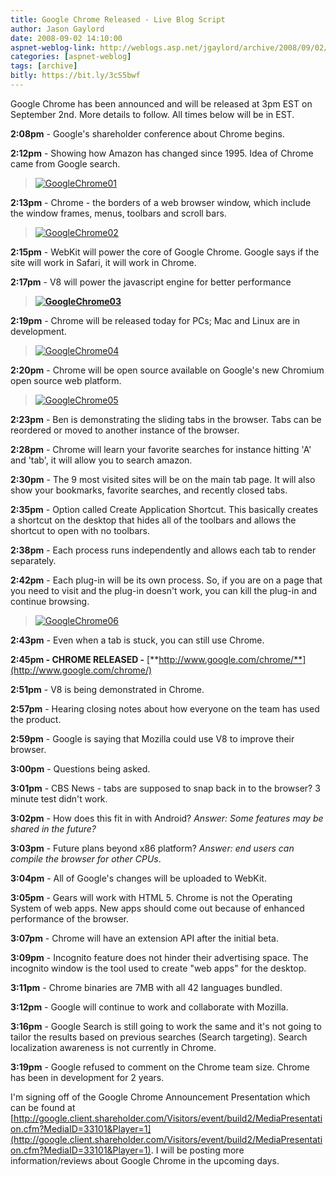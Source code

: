 ```yaml
---
title: Google Chrome Released - Live Blog Script
author: Jason Gaylord
date: 2008-09-02 14:10:00
aspnet-weblog-link: http://weblogs.asp.net/jgaylord/archive/2008/09/02/google-chrome-announced.aspx
categories: [aspnet-weblog]
tags: [archive]
bitly: https://bit.ly/3cS5bwf
---
```


Google Chrome has been announced and will be released at 3pm EST on September 2nd. More details to follow. All times below will be in EST.

**2:08pm** - Google's shareholder conference about Chrome begins.

**2:12pm** - Showing how Amazon has changed since 1995. Idea of Chrome came from Google search.

> [![GoogleChrome01](http://weblogs.asp.net/blogs/jgaylord/WindowsLiveWriter/GoogleChromeAnnounced_C73F/GoogleChrome01_thumb.jpg)](http://weblogs.asp.net/blogs/jgaylord/WindowsLiveWriter/GoogleChromeAnnounced_C73F/GoogleChrome01_2.jpg)

**2:13pm** - Chrome - the borders of a web browser window, which include the window frames, menus, toolbars and scroll bars.

> [![GoogleChrome02](http://weblogs.asp.net/blogs/jgaylord/WindowsLiveWriter/GoogleChromeAnnounced_C73F/GoogleChrome02_thumb.jpg)](http://weblogs.asp.net/blogs/jgaylord/WindowsLiveWriter/GoogleChromeAnnounced_C73F/GoogleChrome02_2.jpg)

**2:15pm** - WebKit will power the core of Google Chrome. Google says if the site will work in Safari, it will work in Chrome.

**2:17pm** - V8 will power the javascript engine for better performance

> **[![GoogleChrome03](http://weblogs.asp.net/blogs/jgaylord/WindowsLiveWriter/TestPost_CF50/GoogleChrome03_thumb.jpg)](http://weblogs.asp.net/blogs/jgaylord/WindowsLiveWriter/TestPost_CF50/GoogleChrome03_2.jpg)**

**2:19pm** - Chrome will be released today for PCs; Mac and Linux are in development.

> [![GoogleChrome04](http://weblogs.asp.net/blogs/jgaylord/WindowsLiveWriter/TestPost_CF50/GoogleChrome04_thumb.jpg)](http://weblogs.asp.net/blogs/jgaylord/WindowsLiveWriter/TestPost_CF50/GoogleChrome04_2.jpg)

**2:20pm** - Chrome will be open source available on Google's new Chromium open source web platform.

> [![GoogleChrome05](http://weblogs.asp.net/blogs/jgaylord/WindowsLiveWriter/TestPost_CF50/GoogleChrome05_thumb.jpg)](http://weblogs.asp.net/blogs/jgaylord/WindowsLiveWriter/TestPost_CF50/GoogleChrome05_2.jpg)

**2:23pm** - Ben is demonstrating the sliding tabs in the browser. Tabs can be reordered or moved to another instance of the browser.

**2:28pm** - Chrome will learn your favorite searches for instance hitting 'A' and 'tab', it will allow you to search amazon.

**2:30pm** - The 9 most visited sites will be on the main tab page. It will also show your bookmarks, favorite searches, and recently closed tabs.

**2:35pm** - Option called Create Application Shortcut. This basically creates a shortcut on the desktop that hides all of the toolbars and allows the shortcut to open with no toolbars.

**2:38pm** - Each process runs independently and allows each tab to render separately.

**2:42pm** - Each plug-in will be its own process. So, if you are on a page that you need to visit and the plug-in doesn't work, you can kill the plug-in and continue browsing.

> [![GoogleChrome06](http://weblogs.asp.net/blogs/jgaylord/WindowsLiveWriter/TestPost_CF50/GoogleChrome06_thumb.jpg)](http://weblogs.asp.net/blogs/jgaylord/WindowsLiveWriter/TestPost_CF50/GoogleChrome06_2.jpg)

**2:43pm** - Even when a tab is stuck, you can still use Chrome.

**2:45pm - CHROME RELEASED -** [**http://www.google.com/chrome/**](http://www.google.com/chrome/)

**2:51pm** - V8 is being demonstrated in Chrome.

**2:57pm** - Hearing closing notes about how everyone on the team has used the product.

**2:59pm** - Google is saying that Mozilla could use V8 to improve their browser.

**3:00pm** - Questions being asked.

**3:01pm** - CBS News - tabs are supposed to snap back in to the browser? 3 minute test didn't work.

**3:02pm** - How does this fit in with Android? _Answer: Some features may be shared in the future?_

**3:03pm** - Future plans beyond x86 platform? _Answer: end users can compile the browser for other CPUs_.

**3:04pm** - All of Google's changes will be uploaded to WebKit.

**3:05pm** - Gears will work with HTML 5. Chrome is not the Operating System of web apps. New apps should come out because of enhanced performance of the browser.

**3:07pm** - Chrome will have an extension API after the initial beta.

**3:09pm** - Incognito feature does not hinder their advertising space. The incognito window is the tool used to create "web apps" for the desktop.

**3:11pm** - Chrome binaries are 7MB with all 42 languages bundled.

**3:12pm** - Google will continue to work and collaborate with Mozilla.

**3:16pm** - Google Search is still going to work the same and it's not going to tailor the results based on previous searches (Search targeting). Search localization awareness is not currently in Chrome.

**3:19pm** - Google refused to comment on the Chrome team size. Chrome has been in development for 2 years.

I'm signing off of the Google Chrome Announcement Presentation which can be found at [http://google.client.shareholder.com/Visitors/event/build2/MediaPresentation.cfm?MediaID=33101&Player=1](http://google.client.shareholder.com/Visitors/event/build2/MediaPresentation.cfm?MediaID=33101&Player=1). I will be posting more information/reviews about Google Chrome in the upcoming days.